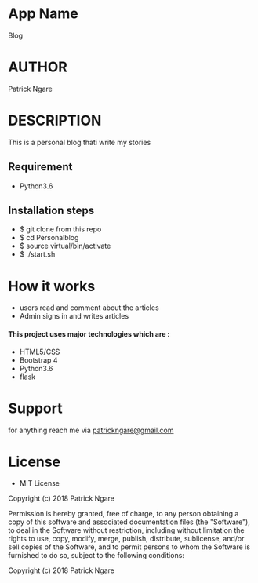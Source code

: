 # App Name
Blog

# AUTHOR

Patrick Ngare

# DESCRIPTION
This is a personal blog thati write my stories  


## Requirement 
* Python3.6

## Installation steps 
* $ git clone from this repo
* $ cd Personalblog
* $ source virtual/bin/activate
* $ ./start.sh 

# How it works

* users read and comment about the articles 
* Admin signs in and writes articles 
#### This project uses major technologies which are :
* HTML5/CSS 
* Bootstrap 4
* Python3.6
* flask


# Support 

for anything reach me via patrickngare@gmail.com 
# License

* MIT License

Copyright (c) 2018 Patrick Ngare



Permission is hereby granted, free of charge, to any person obtaining a copy
of this software and associated documentation files (the "Software"), to deal
in the Software without restriction, including without limitation the rights
to use, copy, modify, merge, publish, distribute, sublicense, and/or sell
copies of the Software, and to permit persons to whom the Software is
furnished to do so, subject to the following conditions:

Copyright (c) 2018 Patrick Ngare